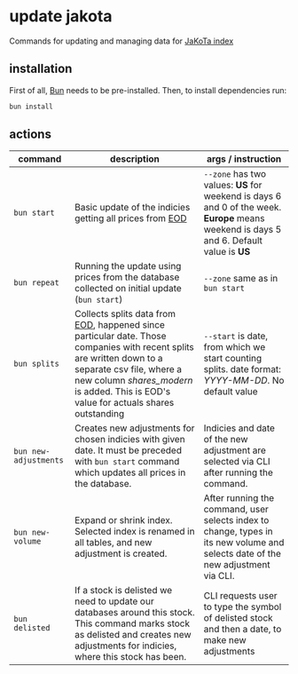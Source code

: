 # update jakota

Commands for updating and managing data for [JaKoTa index](https://jakotaindex.com)

## installation

First of all, [Bun](https://bun.sh) needs to be pre-installed. Then, to install dependencies run:

```bash
bun install
```

## actions

| command | description | args / instruction |
| --- | --- | --- |
| `bun start` | Basic update of the indicies getting all prices from [EOD](https://eodhd.com/) | `--zone` has two values: **US** for weekend is days 6 and 0 of the week. **Europe** means weekend is days 5 and 6. Default value is **US** |
| `bun repeat` | Running the update using prices from the database collected on initial update (`bun start`) | `--zone` same as in `bun start` |
| `bun splits` | Collects splits data from [EOD](https://eodhd.com/), happened since particular date. Those companies with recent splits are written down to a separate csv file, where a new column _shares_modern_ is added. This is EOD's value for actuals shares outstanding | `--start` is date, from which we start counting splits. date format: _YYYY-MM-DD_. No default value |
| `bun new-adjustments` | Creates new adjustments for chosen indicies with given date. It must be preceded with `bun start` command which updates all prices in the database. |  Indicies and date of the new adjustment are selected via CLI after running the command. |
| `bun new-volume` |  Expand or shrink index. Selected index is renamed in all tables, and new adjustment is created. | After running the command, user selects index to change, types in its new volume and selects date of the new adjustment via CLI. |
| `bun delisted` |  If a stock is delisted we need to update our databases around this stock. This command marks stock as delisted and creates new adjustments for indicies, where this stock has been.| CLI requests user to type the symbol of delisted stock and then a date, to make new adjustments |